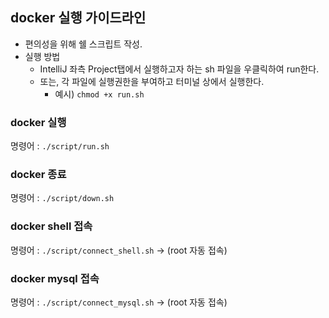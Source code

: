 
## docker 실행 가이드라인
- 편의성을 위해 쉘 스크립트 작성.
- 실행 방법
  - IntelliJ 좌측 Project탭에서 실행하고자 하는 sh 파일을 우클릭하여 run한다.
  - 또는, 각 파일에 실행권한을 부여하고 터미널 상에서 실행한다.
    - 예시) `chmod +x run.sh`

### docker 실행
명령어 : `./script/run.sh`

### docker 종료
명령어 : `./script/down.sh`

### docker shell 접속
명령어 : `./script/connect_shell.sh` -> (root 자동 접속)

### docker mysql 접속
명령어 : `./script/connect_mysql.sh` -> (root 자동 접속)
